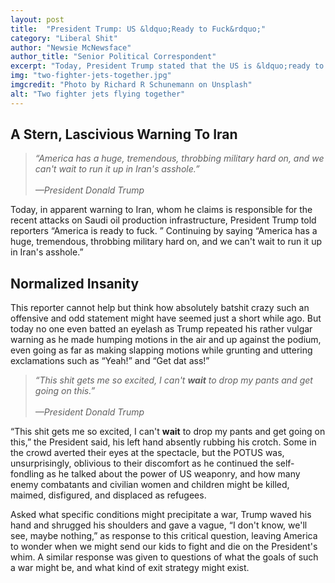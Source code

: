 ```yaml
---
layout: post
title:  "President Trump: US &ldquo;Ready to Fuck&rdquo;"
category: "Liberal Shit"
author: "Newsie McNewsface"
author_title: "Senior Political Correspondent"
excerpt: "Today, President Trump stated that the US is &ldquo;ready to fuck&rdquo; in regards to the attacks on Saudi oil production infrastructure. &ldquo;America has a huge, tremendous, throbbing military hard on, and we can't wait to run it up in Iran's asshole,&rdquo; Trump said, rubbing his hands together, licking his lips, and apparently drooling slightly."
img: "two-fighter-jets-together.jpg"
imgcredit: "Photo by Richard R Schunemann on Unsplash"
alt: "Two fighter jets flying together"
---
```


## A Stern, Lascivious Warning To Iran

> *&ldquo;America has a huge, tremendous, throbbing military hard on, and we can't wait to run it up in Iran's asshole.&rdquo;<br><br>&mdash;President Donald Trump*

Today, in apparent warning to Iran, whom he claims is responsible for the recent attacks on Saudi oil production infrastructure, President Trump told reporters &ldquo;America is ready to fuck. &rdquo; Continuing by saying &ldquo;America has a huge, tremendous, throbbing military hard on, and we can't wait to run it up in Iran's asshole.&rdquo;

## Normalized Insanity
This reporter cannot help but think how absolutely batshit crazy such an offensive and odd statement might have seemed just a short while ago. But today no one even batted an eyelash as Trump repeated his rather vulgar warning as he made humping motions in the air and up against the podium, even going as far as making slapping motions while grunting and uttering exclamations such as &ldquo;Yeah!&rdquo; and &ldquo;Get dat ass!&rdquo;

> *&ldquo;This shit gets me so excited, I can't **wait** to drop my pants and get going on this.&rdquo;<br><br>&mdash;President Donald Trump*

&ldquo;This shit gets me so excited, I can't **wait** to drop my pants and get going on this,&rdquo; the President said, his left hand absently rubbing his crotch. Some in the crowd averted their eyes at the spectacle, but the POTUS was, unsurprisingly, oblivious to their discomfort as he continued the self-fondling as he talked about the power of US weaponry, and how many enemy combatants and civilian women and children might be killed, maimed, disfigured, and displaced as refugees.

Asked what specific conditions might precipitate a war, Trump waved his hand and shrugged his shoulders and gave a vague, &ldquo;I don't know, we'll see, maybe nothing,&rdquo; as response to this critical question, leaving America to wonder when we might send our kids to fight and die on the President's whim. A similar response was given to questions of what the goals of such a war might be, and what kind of exit strategy might exist.
